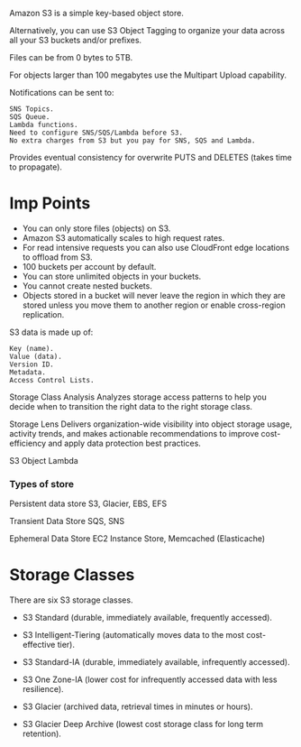 Amazon S3 is a simple key-based object store.

Alternatively, you can use S3 Object Tagging to organize your data across all your S3 buckets and/or prefixes.


Files can be from 0 bytes to 5TB.


For objects larger than 100 megabytes use the Multipart Upload capability.


Notifications can be sent to:

    SNS Topics.
    SQS Queue.
    Lambda functions.
    Need to configure SNS/SQS/Lambda before S3.
    No extra charges from S3 but you pay for SNS, SQS and Lambda.


Provides eventual consistency for overwrite PUTS and DELETES (takes time to propagate).

# Imp Points
* You can only store files (objects) on S3.
* Amazon S3 automatically scales to high request rates.
* For read intensive requests you can also use CloudFront edge locations to offload from S3.
* 100 buckets per account by default.
* You can store unlimited objects in your buckets.
* You cannot create nested buckets.
* Objects stored in a bucket will never leave the region in which they are stored unless you move them to another region or enable cross-region replication.




S3 data is made up of:

    Key (name).
    Value (data).
    Version ID.
    Metadata.
    Access Control Lists.


Storage Class Analysis
    Analyzes storage access patterns to help you decide when to transition the right data to the right storage class.

Storage Lens
    Delivers organization-wide visibility into object storage usage, activity trends, and makes actionable recommendations to improve cost-efficiency and apply data protection best practices.

S3 Object Lambda


### Types of store
Persistent data store
    S3, Glacier, EBS, EFS

Transient Data Store
    SQS, SNS

Ephemeral Data Store
    EC2 Instance Store, Memcached (Elasticache)


# Storage Classes
There are six S3 storage classes.

- S3 Standard (durable, immediately available, frequently accessed).
- S3 Intelligent-Tiering (automatically moves data to the most cost-effective tier).

- S3 Standard-IA (durable, immediately available, infrequently accessed).
- S3 One Zone-IA (lower cost for infrequently accessed data with less resilience).

- S3 Glacier (archived data, retrieval times in minutes or hours).
- S3 Glacier Deep Archive (lowest cost storage class for long term retention).
